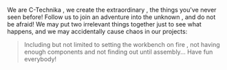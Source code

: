We are C-Technika , we create the extraordinary , the things you've never seen before!
Follow us to join an adventure into the unknown , and do not be afraid!
We may put two irrelevant things together just to see what happens, and we may accidentally cause chaos in our projects: 
>Including but not limited to setting the workbench on fire , not having enough components and not finding out until assembly...
Have fun everybody!
